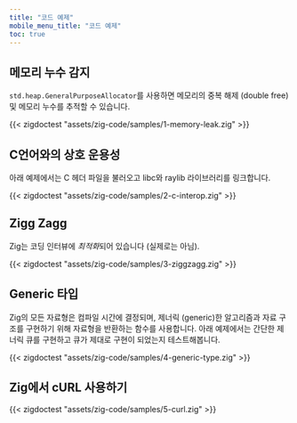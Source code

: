 ```yaml
---
title: "코드 예제"
mobile_menu_title: "코드 예제"
toc: true
---
```


## 메모리 누수 감지
`std.heap.GeneralPurposeAllocator`를 사용하면 메모리의 중복 해제 (double free) 및 메모리 누수를 추적할 수 있습니다.

{{< zigdoctest "assets/zig-code/samples/1-memory-leak.zig" >}}


## C언어와의 상호 운용성
아래 예제에서는 C 헤더 파일을 불러오고 libc와 raylib 라이브러리를 링크합니다.

{{< zigdoctest "assets/zig-code/samples/2-c-interop.zig" >}}


## Zigg Zagg
Zig는 코딩 인터뷰에 *최적화*되어 있습니다 (실제로는 아님).

{{< zigdoctest "assets/zig-code/samples/3-ziggzagg.zig" >}}


## Generic 타입
Zig의 모든 자료형은 컴파일 시간에 결정되며, 제너릭 (generic)한 알고리즘과 자료 구조를 구현하기 위해 자료형을 반환하는 함수를 사용합니다. 아래 예제에서는 간단한 제너릭 큐를 구현하고 큐가 제대로 구현이 되었는지 테스트해봅니다.

{{< zigdoctest "assets/zig-code/samples/4-generic-type.zig" >}}


## Zig에서 cURL 사용하기

{{< zigdoctest "assets/zig-code/samples/5-curl.zig" >}}
